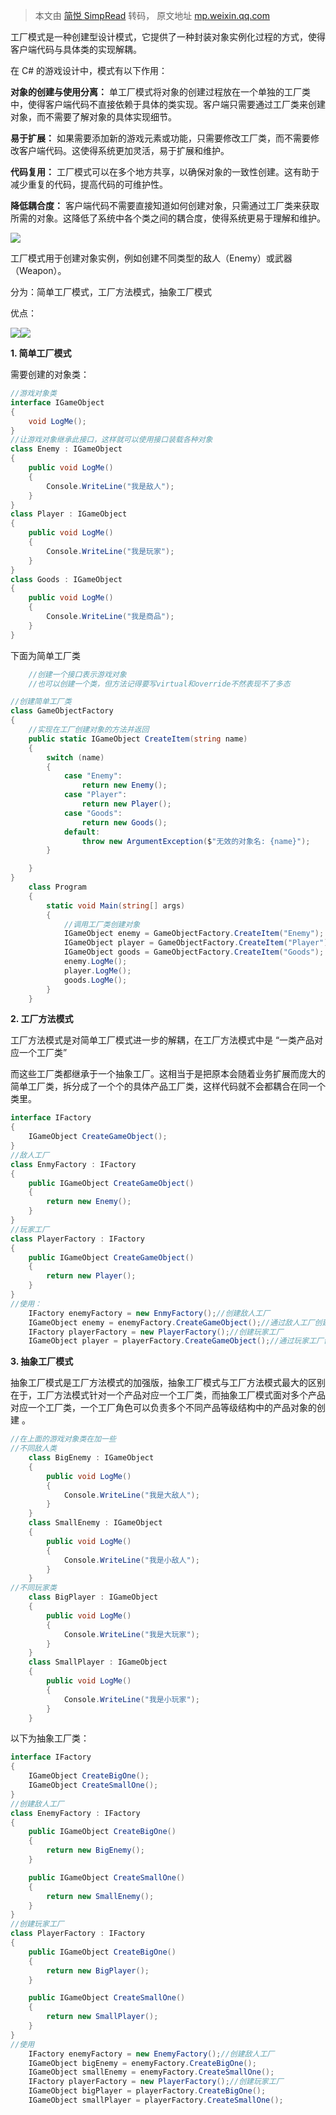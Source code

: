 > 本文由 [简悦 SimpRead](http://ksria.com/simpread/) 转码， 原文地址 [mp.weixin.qq.com](https://mp.weixin.qq.com/s?__biz=Mzg2MjUzMzcyOA==&mid=2247484006&idx=1&sn=593d9adba34de8608d9a209bd1e79922&chksm=ce072369f970aa7fe802895ba4d611e7fca2d403fd3d889895764385ffb65a5d6440c813cc96&cur_album_id=3218021275236007937&scene=189#wechat_redirect)

工厂模式是一种创建型设计模式，它提供了一种封装对象实例化过程的方式，使得客户端代码与具体类的实现解耦。

在 C# 的游戏设计中，模式有以下作用：

**对象的创建与使用分离：** 单工厂模式将对象的创建过程放在一个单独的工厂类中，使得客户端代码不直接依赖于具体的类实现。客户端只需要通过工厂类来创建对象，而不需要了解对象的具体实现细节。

**易于扩展：** 如果需要添加新的游戏元素或功能，只需要修改工厂类，而不需要修改客户端代码。这使得系统更加灵活，易于扩展和维护。

**代码复用：** 工厂模式可以在多个地方共享，以确保对象的一致性创建。这有助于减少重复的代码，提高代码的可维护性。

**降低耦合度：** 客户端代码不需要直接知道如何创建对象，只需通过工厂类来获取所需的对象。这降低了系统中各个类之间的耦合度，使得系统更易于理解和维护。

![](https://mmbiz.qpic.cn/sz_mmbiz_png/NSzqcbtSiakmpzteueEzNMu6qoOobpvUNkibZzVh4PPT2WFDoaL9u5fm3PdW1QOlv9Tme3dmNxCQEXsticntjI6Fw/640?wx_fmt=png&from=appmsg)

工厂模式用于创建对象实例，例如创建不同类型的敌人（Enemy）或武器（Weapon）。

分为：简单工厂模式，工厂方法模式，抽象工厂模式

优点：

![](https://mmbiz.qpic.cn/sz_mmbiz_gif/NSzqcbtSiakmpzteueEzNMu6qoOobpvUNcjcRafuBdm6tcgbYEoZLib0GGQqoRkyrFL330wFIkLWkucd7iaQnIKZQ/640?wx_fmt=gif&from=appmsg)![](https://mmbiz.qpic.cn/sz_mmbiz_png/NSzqcbtSiakmpzteueEzNMu6qoOobpvUN9DLf03nB5ao7WlibfgdAzKNsLxMR0OofrfdicVIUIMrlEB8R0xwfcgpw/640?wx_fmt=png&from=appmsg)

**1. 简单工厂模式**

需要创建的对象类：

```c#
//游戏对象类
interface IGameObject
{
    void LogMe();
}
//让游戏对象继承此接口，这样就可以使用接口装载各种对象
class Enemy : IGameObject
{
    public void LogMe()
    {
        Console.WriteLine("我是敌人");
    }
}
class Player : IGameObject
{
    public void LogMe()
    {
        Console.WriteLine("我是玩家");
    }
}
class Goods : IGameObject
{
    public void LogMe()
    {
        Console.WriteLine("我是商品");
    }
}
```

下面为简单工厂类

```c#
    //创建一个接口表示游戏对象
    //也可以创建一个类，但方法记得要写virtual和override不然表现不了多态

//创建简单工厂类
class GameObjectFactory
{
    //实现在工厂创建对象的方法并返回
    public static IGameObject CreateItem(string name)
    {
        switch (name)
        {
            case "Enemy":
                return new Enemy();
            case "Player":
                return new Player();
            case "Goods":
                return new Goods();
            default:
                throw new ArgumentException($"无效的对象名: {name}");
        }

    }
}
    class Program
    {
        static void Main(string[] args)
        {
            //调用工厂类创建对象
            IGameObject enemy = GameObjectFactory.CreateItem("Enemy");
            IGameObject player = GameObjectFactory.CreateItem("Player");
            IGameObject goods = GameObjectFactory.CreateItem("Goods");
            enemy.LogMe();
            player.LogMe();
            goods.LogMe();
        }
    }
```

**2. 工厂方法模式**

工厂方法模式是对简单工厂模式进一步的解耦，在工厂方法模式中是 “一类产品对应一个工厂类”

而这些工厂类都继承于一个抽象工厂。这相当于是把原本会随着业务扩展而庞大的简单工厂类，拆分成了一个个的具体产品工厂类，这样代码就不会都耦合在同一个类里。

```c#
interface IFactory
{
    IGameObject CreateGameObject();
}
//敌人工厂
class EnmyFactory : IFactory
{
    public IGameObject CreateGameObject()
    {
        return new Enemy();
    }
}
//玩家工厂
class PlayerFactory : IFactory
{
    public IGameObject CreateGameObject()
    {
        return new Player();
    }
}
//使用：
    IFactory enemyFactory = new EnmyFactory();//创建敌人工厂
    IGameObject enemy = enemyFactory.CreateGameObject();//通过敌人工厂创建敌人
    IFactory playerFactory = new PlayerFactory();//创建玩家工厂
    IGameObject player = playerFactory.CreateGameObject();//通过玩家工厂创建玩家
```

**3. 抽象工厂模式**

抽象工厂模式是工厂方法模式的加强版，抽象工厂模式与工厂方法模式最大的区别在于，工厂方法模式针对一个产品对应一个工厂类，而抽象工厂模式面对多个产品对应一个工厂类，一个工厂角色可以负责多个不同产品等级结构中的产品对象的创建 。

```c#
//在上面的游戏对象类在加一些
//不同敌人类
    class BigEnemy : IGameObject
    {
        public void LogMe()
        {
            Console.WriteLine("我是大敌人");
        }
    }
    class SmallEnemy : IGameObject
    {
        public void LogMe()
        {
            Console.WriteLine("我是小敌人");
        }
    }
//不同玩家类
    class BigPlayer : IGameObject
    {
        public void LogMe()
        {
            Console.WriteLine("我是大玩家");
        }
    }
    class SmallPlayer : IGameObject
    {
        public void LogMe()
        {
            Console.WriteLine("我是小玩家");
        }
    }
```

以下为抽象工厂类：

```c#
interface IFactory
{
    IGameObject CreateBigOne();
    IGameObject CreateSmallOne();
}
//创建敌人工厂
class EnemyFactory : IFactory
{
    public IGameObject CreateBigOne()
    {
        return new BigEnemy();
    }

    public IGameObject CreateSmallOne()
    {
        return new SmallEnemy();
    }
}
//创建玩家工厂
class PlayerFactory : IFactory
{
    public IGameObject CreateBigOne()
    {
        return new BigPlayer();
    }

    public IGameObject CreateSmallOne()
    {
        return new SmallPlayer();
    }
}
//使用
    IFactory enemyFactory = new EnemyFactory();//创建敌人工厂
    IGameObject bigEnemy = enemyFactory.CreateBigOne();
    IGameObject smallEnemy = enemyFactory.CreateSmallOne();
    IFactory playerFactory = new PlayerFactory();//创建玩家工厂
    IGameObject bigPlayer = playerFactory.CreateBigOne();
    IGameObject smallPlayer = playerFactory.CreateSmallOne();
```